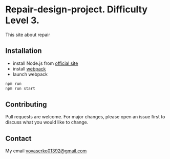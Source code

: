 # Repair-design-project. Difficulty Level 3.

This site about repair

## Installation
+ install Node.js from [official site](https://nodejs.org/en/)
+ install [webpack](https://tproger.ru/translations/webpack-basics/)
+ launch webpack

 ```bash
npm run
npm run start
```

## Contributing
Pull requests are welcome. For major changes, please open an issue first to discuss what you would like to change.

## Contact

My email    <vovaserko01392@gmail.com>